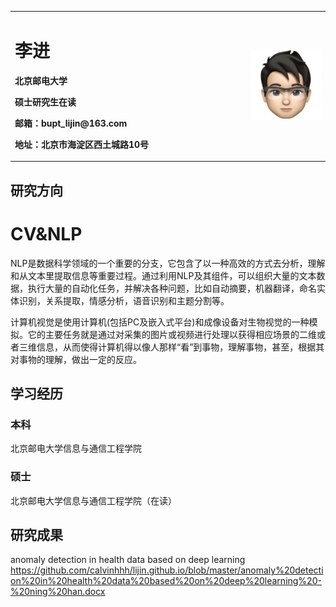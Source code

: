 <table border="0">
  <tr>
    <td width="75%">
      <h1>李进</h1>
      <p><b>北京邮电大学</b></p>
      <p><b>硕士研究生在读</b></p>
      <p><b>邮箱：bupt_lijin@163.com</b></p>
      <p><b>地址：北京市海淀区西土城路10号</b></p>
    </td>
    <td width="25%">
      <img src="/zhengjianzhao.jpg" width="180%">
    </td>
  </tr>
</table>

## 研究方向
# CV&NLP  
NLP是数据科学领域的一个重要的分支，它包含了以一种高效的方式去分析，理解和从文本里提取信息等重要过程。通过利用NLP及其组件，可以组织大量的文本数据，执行大量的自动化任务，并解决各种问题，比如自动摘要，机器翻译，命名实体识别，关系提取，情感分析，语音识别和主题分割等。  

计算机视觉是使用计算机(包括PC及嵌入式平台)和成像设备对生物视觉的一种模拟。它的主要任务就是通过对采集的图片或视频进行处理以获得相应场景的二维或者三维信息，从而使得计算机得以像人那样“看”到事物，理解事物，甚至，根据其对事物的理解，做出一定的反应。

## 学习经历
### 本科  
北京邮电大学信息与通信工程学院  
### 硕士
北京邮电大学信息与通信工程学院（在读）  

## 研究成果  
anomaly detection in health data based on deep learning  
<https://github.com/calvinhhh/lijin.github.io/blob/master/anomaly%20detection%20in%20health%20data%20based%20on%20deep%20learning%20-%20ning%20han.docx>
